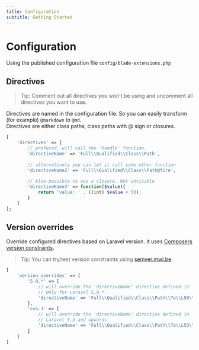 ```yaml
---
title: Configuration
subtitle: Getting Started
---
```


Configuration
=============
Using the published configuration file `config/blade-extensions.php`

## Directives

> Tip: Comment out all directives you won't be using and uncomment all directives you want to use.

Directives are named in the configuration file. So you can easily transform (for example) `@markdown` to `@md`.  
Directives are either class paths, class paths with @ sign or closures.
```php
[                                                                                                                                                                                                                                            
    'directives' => [
        // prefered, will call the 'handle' function. 
        'directiveName' => 'Full\\Qualified\\Class\\Path',
        
        // alternatively you can let it call some other function
        'directiveName2' => 'Full\\Qualified\\Class\\Path@fire',
        
        // Also possible to use a closure. Not advisable 
        'directiveName3' => function($value){
            return 'value: ' . ((int) $value + 50); 
        }
    ]
];
```

## Version overrides
Override configured directives based on Laravel version. It uses [Composers version constraints](https://getcomposer.org/doc/articles/versions.md).

> Tip: You can try/test version constraints using [semver.mwl.be](https://semver.mwl.be/).

```php
[
    'version_overrides' => [
        '5.0.*' => [
            // will override the 'directiveName' directive defined in 'directives'
            // Only for Laravel 5.0.*. 
            'directiveName' => 'Full\\Qualified\\Class\\Path\\To\\L50\\Override',            
        ],
        '>=5.3' => [
            // will override the 'directiveName' directive defined in 'directives'
            // Laravel 5.3 and upwards 
            'directiveName' => 'Full\\Qualified\\Class\\Path\\To\\L53\\Override',
        ]
    ]
]
```
